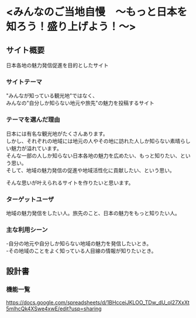 # <みんなのご当地自慢　〜もっと日本を知ろう！盛り上げよう！〜>

## サイト概要
日本各地の魅力発信促進を目的としたサイト


### サイトテーマ
"みんなが知っている観光地"ではなく、<br>
みんなの"自分しか知らない地元や旅先"の魅力を投稿するサイト


### テーマを選んだ理由
日本には有名な観光地がたくさんあります。<br>
しかし、それぞれの地域には地元の人やその地に訪れた人しか知らない素晴らしい魅力が溢れています。<br>
そんな一部の人しか知らない日本各地の魅力を広めたい、もっと知りたい、という思い。<br>
そして、地域の魅力発信の促進や地域活性化に貢献したい、という思い。<br>

そんな思いが叶えられるサイトを作りたいと思います。


### ターゲットユーザ
地域の魅力発信をしたい人。旅先のこと、日本の魅力をもっと知りたい人。


### 主な利用シーン
 -自分の地元や自分しか知らない地域の魅力を発信したいとき。<br>
 -その地域のことをよく知っている人目線の情報が知りたいとき。


## 設計書

### 機能一覧
<https://docs.google.com/spreadsheets/d/1BHcceiJKLOO_TDw_dU_oI27XxXt5mlhcQk4XSwe4xwE/edit?usp=sharing>


